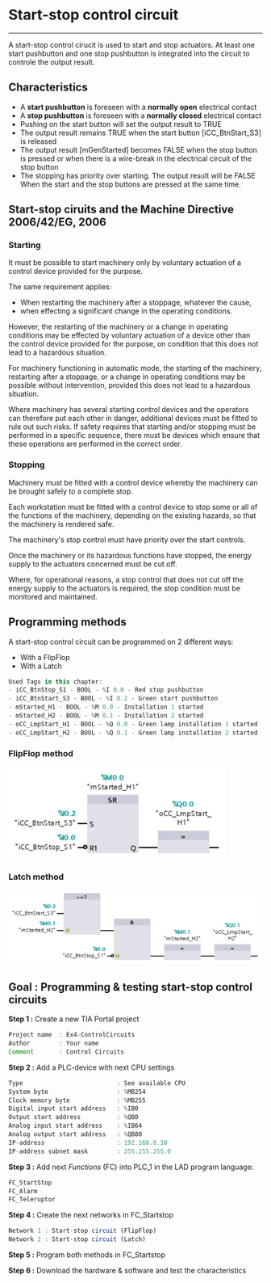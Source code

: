 # Start-stop control circuit
_____________________________________
A start-stop control cirucit is used to start and stop actuators. At least one start pushbutton and one stop pushbutton is integrated into the circuit to controle the output result.

## Characteristics
- A **start pushbutton** is foreseen with a **normally open** electrical contact
- A **stop pushbutton** is foreseen with a **normally closed** electrical contact
- Pushing on the start button will set the output result to TRUE
- The output result remains TRUE when the start button [iCC_BtnStart_S3] is released
- The output result [mGenStarted] becomes FALSE when the stop button is pressed or when there is a wire-break in the electrical circuit of the stop button
- The stopping has priority over starting. The output result will be FALSE When the start and the stop buttons are pressed at the same time.

## Start-stop ciruits and the Machine Directive 2006/42/EG, 2006
### Starting
It must be possible to start machinery only by voluntary actuation of a control device provided for the purpose.

The same requirement applies:
- When restarting the machinery after a stoppage, whatever the cause,
- when effecting a significant change in the operating conditions.

However, the restarting of the machinery or a change in operating conditions may be effected by voluntary actuation of a device other than the control device provided for the purpose, on condition that this does not lead to a hazardous situation.

For machinery functioning in automatic mode, the starting of the machinery, restarting after a stoppage, or a change in operating conditions may be possible without intervention, provided this does not lead to a hazardous situation.

Where machinery has several starting control devices and the operators can therefore put each other in danger, additional devices must be fitted to rule out such risks. If safety requires that starting and/or stopping must be performed in a specific sequence, there must be devices which ensure that these operations are performed in the correct order.

### Stopping
Machinery must be fitted with a control device whereby the machinery can be brought safely to a complete stop.

Each workstation must be fitted with a control device to stop some or all of the functions of the machinery, depending on the existing hazards, so that the machinery is rendered safe.

The machinery's stop control must have priority over the start controls.

Once the machinery or its hazardous functions have stopped, the energy supply to the actuators concerned must be cut off.

Where, for operational reasons, a stop control that does not cut off the energy supply to the actuators is required, the stop condition must be monitored and maintained.

## Programming methods
A start-stop control circuit can be programmed on 2 different ways:
- With a FlipFlop
- With a Latch

```javascript
Used Tags in this chapter:
- iCC_BtnStop_S1 - BOOL - %I 0.0 - Red stop pushbutton
- iCC_BtnStart_S3 - BOOL - %I 0.2 - Green start pushbutton
- mStarted_H1 - BOOL - %M 0.0 - Installation 1 started
- mStarted_H2 - BOOL - %M 0.1 - Installation 2 started
- oCC_LmpStart_H1 - BOOL - %Q 0.0 - Green lamp installation 1 started
- oCC_LmpStart_H2 - BOOL - %Q 0.1 - Green lamp installation 2 started
```

### FlipFlop method
![Start stop circuit FlipFlop](../Ex04/Images/startstop_flipflop.jpg)

### Latch method
![Start stop circuit Latch](../Ex04/Images/startstop_latch.jpg)

## Goal : Programming & testing start-stop control circuits
**Step 1 :** Create a new TIA Portal project
```javascript
Project name  : Ex4-ControlCircuits
Author        : Your name
Comment       : Control Circuits
```

**Step 2 :** Add a PLC-device with next CPU settings
```javascript
Type                          : See available CPU
System byte                   : %MB254
Clock memory byte             : %MB255
Digital input start address   : %IB0
Output start address          : %QB0
Analog input start address    : %IB64
Analog output start address   : %QB80
IP-address                    : 192.168.0.30
IP-address subnet mask        : 255.255.255.0
```

**Step 3 :** Add next *Functions* (FC) into PLC_1 in the LAD program language:
```javascript
FC_StartStop
FC_Alarm
FC_Teleruptor
```

**Step 4 :** Create the next networks in FC_Startstop
```javascript
Network 1 : Start-stop circuit (FlipFlop)
Network 2 : Start-stop circuit (Latch)
```
**Step 5 :** Program both methods in FC_Startstop

**Step 6 :** Download the hardware & software and test the characteristics
